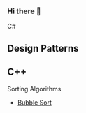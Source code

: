 ### Hi there 👋

C#

Design Patterns
- 

C++
-
Sorting Algorithms

- [Bubble Sort](https://github.com/alexbarraboldu/BubbleSort)
